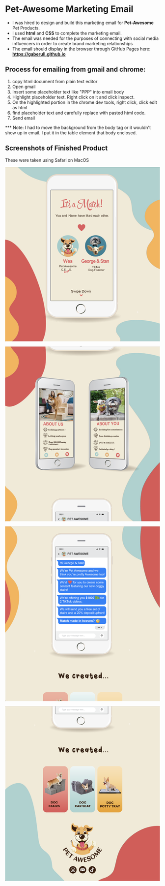 
# Pet-Awesome Marketing Email

* I was hired to design and build this marketing email for **Pet-Awesome** Pet Products. 
* I used **html** and **CSS** to complete the marketing email.
* The email was needed for the purposes of connecting with social media influencers in order to create brand marketing relationships
* The email should display in the browser through GitHub Pages here: **<https://gaberull.github.io>**

## Process for emailing from gmail and chrome:
1. copy html document from plain text editor
2. Open gmail
3. Insert some placeholder text like "PPP" into email body
4. Highlight placeholder text. Right click on it and click inspect.
5. On the highlighted portion in the chrome dev tools, right click, click edit as html
6. find placeholder text and carefully replace with pasted html code.
7. Send email

*** Note: I had to move the background from the body tag or it wouldn't show up in email. I put it in the table element that body enclosed. 

## Screenshots of Finished Product
These were taken using Safari on MacOS

![screenshot_1](screenshots/email_screenshot_1.png)

![screenshot_2](screenshots/email_screenshot_2.png)

![screenshot_3](screenshots/email_screenshot_3.png)

![screenshot_4](screenshots/email_screenshot_4.png)